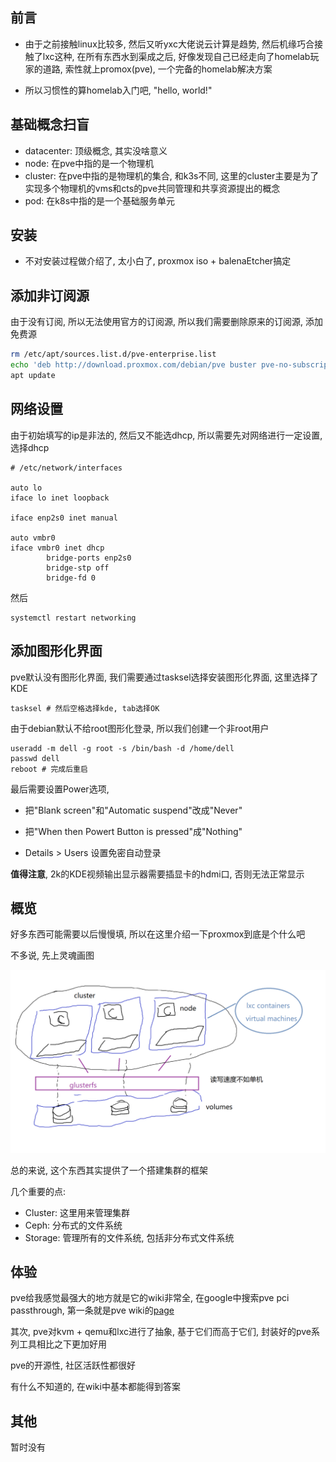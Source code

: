 <!--
.. title: proxmox-宝宝的第一个homelab解决方案
.. slug: proxmox-bao-bao-de-di-yi-ge-homelabjie-jue-fang-an
.. date: 2021-09-30 17:11:58 UTC+08:00
.. tags: 
.. category: 
.. link: 
.. description: 
.. type: text
-->

## 前言

- 由于之前接触linux比较多, 然后又听yxc大佬说云计算是趋势, 然后机缘巧合接触了lxc这种, 在所有东西水到渠成之后, 好像发现自己已经走向了homelab玩家的道路, 索性就上promox(pve), 一个完备的homelab解决方案

- 所以习惯性的算homelab入门吧, "hello, world!"

## 基础概念扫盲

- datacenter: 顶级概念, 其实没啥意义
- node: 在pve中指的是一个物理机
- cluster: 在pve中指的是物理机的集合, 和k3s不同, 这里的cluster主要是为了实现多个物理机的vms和cts的pve共同管理和共享资源提出的概念
- pod: 在k8s中指的是一个基础服务单元

## 安装

- 不对安装过程做介绍了, 太小白了, proxmox iso + balenaEtcher搞定

## 添加非订阅源

由于没有订阅, 所以无法使用官方的订阅源, 所以我们需要删除原来的订阅源, 添加免费源

```bash
rm /etc/apt/sources.list.d/pve-enterprise.list
echo 'deb http://download.proxmox.com/debian/pve buster pve-no-subscription' >> /etc/apt/sources.list.d/pve-no-subscription.list
apt update
```

## 网络设置

由于初始填写的ip是非法的, 然后又不能选dhcp, 所以需要先对网络进行一定设置, 选择dhcp

```
# /etc/network/interfaces

auto lo
iface lo inet loopback

iface enp2s0 inet manual

auto vmbr0
iface vmbr0 inet dhcp
        bridge-ports enp2s0
        bridge-stp off
        bridge-fd 0
```

然后

```
systemctl restart networking
```

## 添加图形化界面

pve默认没有图形化界面, 我们需要通过tasksel选择安装图形化界面, 这里选择了KDE

```
tasksel # 然后空格选择kde, tab选择OK
```

由于debian默认不给root图形化登录, 所以我们创建一个非root用户

```
useradd -m dell -g root -s /bin/bash -d /home/dell
passwd dell
reboot # 完成后重启
```

最后需要设置Power选项,

- 把"Blank screen"和"Automatic suspend"改成"Never"

- 把"When then Powert Button is pressed"成"Nothing"

- Details > Users 设置免密自动登录

**值得注意**, 2k的KDE视频输出显示器需要插显卡的hdmi口, 否则无法正常显示

## 概览

好多东西可能需要以后慢慢填, 所以在这里介绍一下proxmox到底是个什么吧


不多说, 先上灵魂画图

<img src="/images/cloud-computing.png" style="text-align: center" />


总的来说, 这个东西其实提供了一个搭建集群的框架

几个重要的点:

- Cluster: 这里用来管理集群
- Ceph: 分布式的文件系统
- Storage: 管理所有的文件系统, 包括非分布式文件系统

## 体验

pve给我感觉最强大的地方就是它的wiki非常全, 在google中搜索pve pci passthrough, 第一条就是pve wiki的[page](https://pve.proxmox.com/wiki/Pci_passthrough)

其次, pve对kvm + qemu和lxc进行了抽象, 基于它们而高于它们, 封装好的pve系列工具相比之下更加好用

pve的开源性, 社区活跃性都很好

有什么不知道的, 在wiki中基本都能得到答案

## 其他

暂时没有